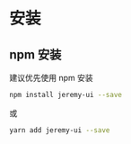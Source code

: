 # 安装

## npm 安装

建议优先使用 npm 安装

```bash
npm install jeremy-ui --save
```

或

```bash
yarn add jeremy-ui --save
```
